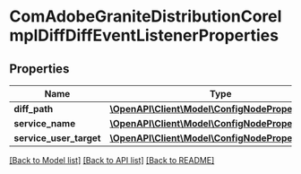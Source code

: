 # ComAdobeGraniteDistributionCoreImplDiffDiffEventListenerProperties

## Properties
Name | Type | Description | Notes
------------ | ------------- | ------------- | -------------
**diff_path** | [**\OpenAPI\Client\Model\ConfigNodePropertyString**](ConfigNodePropertyString.md) |  | [optional] 
**service_name** | [**\OpenAPI\Client\Model\ConfigNodePropertyString**](ConfigNodePropertyString.md) |  | [optional] 
**service_user_target** | [**\OpenAPI\Client\Model\ConfigNodePropertyString**](ConfigNodePropertyString.md) |  | [optional] 

[[Back to Model list]](../README.md#documentation-for-models) [[Back to API list]](../README.md#documentation-for-api-endpoints) [[Back to README]](../README.md)


